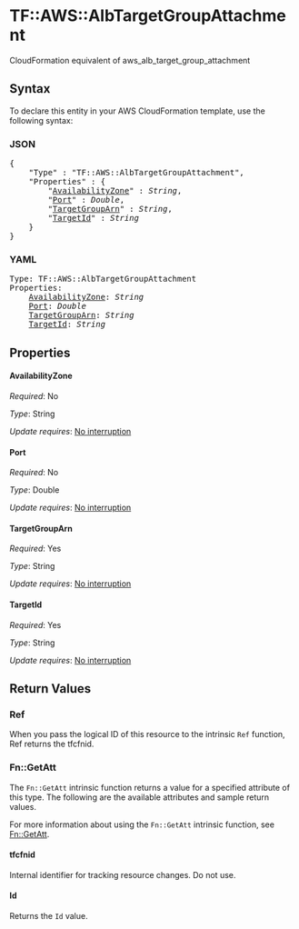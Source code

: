 # TF::AWS::AlbTargetGroupAttachment

CloudFormation equivalent of aws_alb_target_group_attachment

## Syntax

To declare this entity in your AWS CloudFormation template, use the following syntax:

### JSON

<pre>
{
    "Type" : "TF::AWS::AlbTargetGroupAttachment",
    "Properties" : {
        "<a href="#availabilityzone" title="AvailabilityZone">AvailabilityZone</a>" : <i>String</i>,
        "<a href="#port" title="Port">Port</a>" : <i>Double</i>,
        "<a href="#targetgrouparn" title="TargetGroupArn">TargetGroupArn</a>" : <i>String</i>,
        "<a href="#targetid" title="TargetId">TargetId</a>" : <i>String</i>
    }
}
</pre>

### YAML

<pre>
Type: TF::AWS::AlbTargetGroupAttachment
Properties:
    <a href="#availabilityzone" title="AvailabilityZone">AvailabilityZone</a>: <i>String</i>
    <a href="#port" title="Port">Port</a>: <i>Double</i>
    <a href="#targetgrouparn" title="TargetGroupArn">TargetGroupArn</a>: <i>String</i>
    <a href="#targetid" title="TargetId">TargetId</a>: <i>String</i>
</pre>

## Properties

#### AvailabilityZone

_Required_: No

_Type_: String

_Update requires_: [No interruption](https://docs.aws.amazon.com/AWSCloudFormation/latest/UserGuide/using-cfn-updating-stacks-update-behaviors.html#update-no-interrupt)

#### Port

_Required_: No

_Type_: Double

_Update requires_: [No interruption](https://docs.aws.amazon.com/AWSCloudFormation/latest/UserGuide/using-cfn-updating-stacks-update-behaviors.html#update-no-interrupt)

#### TargetGroupArn

_Required_: Yes

_Type_: String

_Update requires_: [No interruption](https://docs.aws.amazon.com/AWSCloudFormation/latest/UserGuide/using-cfn-updating-stacks-update-behaviors.html#update-no-interrupt)

#### TargetId

_Required_: Yes

_Type_: String

_Update requires_: [No interruption](https://docs.aws.amazon.com/AWSCloudFormation/latest/UserGuide/using-cfn-updating-stacks-update-behaviors.html#update-no-interrupt)

## Return Values

### Ref

When you pass the logical ID of this resource to the intrinsic `Ref` function, Ref returns the tfcfnid.

### Fn::GetAtt

The `Fn::GetAtt` intrinsic function returns a value for a specified attribute of this type. The following are the available attributes and sample return values.

For more information about using the `Fn::GetAtt` intrinsic function, see [Fn::GetAtt](https://docs.aws.amazon.com/AWSCloudFormation/latest/UserGuide/intrinsic-function-reference-getatt.html).

#### tfcfnid

Internal identifier for tracking resource changes. Do not use.

#### Id

Returns the <code>Id</code> value.

